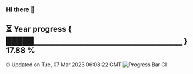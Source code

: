 ### Hi there 👋
⏳ Year progress { █████▁▁▁▁▁▁▁▁▁▁▁▁▁▁▁▁▁▁▁▁▁▁▁▁▁ } 17.88 %
---
⏰ Updated on Tue, 07 Mar 2023 06:08:22 GMT
![Progress Bar CI](https://github.com/Moyi321/Moyi321/workflows/Progress%20Bar%20CI/badge.svg)

